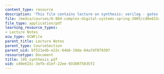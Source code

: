```yaml
---
content_type: resource
description: 'This file contains lecture on synthesis: verilog - gates.'
file: /media/courses/6-884-complex-digital-systems-spring-2005/cd0e615c3efbd1ef22ee9330075035f2_l05_synthesis.pdf
file_type: application/pdf
learning_resource_types:
- Lecture Notes
ocw_type: OCWFile
parent_title: Lecture Notes
parent_type: CourseSection
parent_uid: bf521edb-e22c-64b6-19de-04a7df079397
resourcetype: Document
title: l05_synthesis.pdf
uid: cd0e615c-3efb-d1ef-22ee-9330075035f2
---
```

